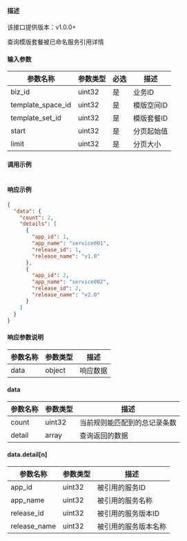 #### 描述

该接口提供版本：v1.0.0+

查询模版套餐被已命名服务引用详情

#### 输入参数

| 参数名称          | 参数类型 | 必选 | 描述       |
| ----------------- | -------- | ---- | ---------- |
| biz_id            | uint32   | 是   | 业务ID     |
| template_space_id | uint32   | 是   | 模版空间ID |
| template_set_id   | uint32   | 是   | 模版套餐ID |
| start             | uint32   | 是   | 分页起始值 |
| limit             | uint32   | 是   | 分页大小   |

#### 调用示例

```json

```

#### 响应示例

```json
{
  "data": {
    "count": 2,
    "details": [
      {
        "app_id": 1,
        "app_name": "service001",
        "release_id": 1,
        "release_name": "v1.0"
      },
      {
        "app_id": 2,
        "app_name": "service002",
        "release_id": 2,
        "release_name": "v2.0"        
      }
    ]
  }
}
```

#### 响应参数说明

| 参数名称 | 参数类型 | 描述     |
| -------- | -------- | -------- |
| data     | object   | 响应数据 |

#### data

| 参数名称 | 参数类型 | 描述                         |
| -------- | -------- | ---------------------------- |
| count    | uint32   | 当前规则能匹配到的总记录条数 |
| detail   | array    | 查询返回的数据               |

#### data.detail[n]

| 参数名称     | 参数类型 | 描述                 |
| ------------ | -------- | -------------------- |
| app_id       | uint32   | 被引用的服务ID       |
| app_name     | uint32   | 被引用的服务名称     |
| release_id   | uint32   | 被引用的服务版本ID   |
| release_name | uint32   | 被引用的服务版本名称 |

